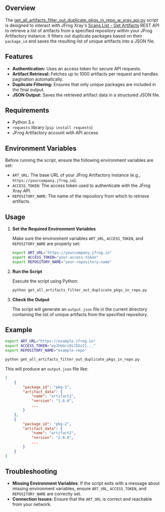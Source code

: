 
## Overview

The [get_all_artifacts_filter_out_duplicate_pkgs_in_repo_w_xray_api.py](get_all_artifacts_filter_out_duplicate_pkgs_in_repo_w_xray_api.py) script is designed to interact with JFrog 
Xray's [Scans List - Get Artifacts](https://jfrog.com/help/r/xray-rest-apis/scans-list-get-artifacts) REST 
API to retrieve a list of artifacts from a specified repository within your JFrog Artifactory instance. It filters out duplicate packages based on their `package_id` and saves the resulting list of unique artifacts into a JSON file.

## Features

- **Authentication:** Uses an access token for secure API requests.
- **Artifact Retrieval:** Fetches up to 1000 artifacts per request and handles pagination automatically.
- **Duplicate Filtering:** Ensures that only unique packages are included in the final output.
- **JSON Output:** Saves the retrieved artifact data in a structured JSON file.

## Requirements

- Python 3.x
- `requests` library (`pip install requests`)
- JFrog Artifactory account with API access

## Environment Variables

Before running the script, ensure the following environment variables are set:

- `ART_URL`: The base URL of your JFrog Artifactory instance (e.g., `https://yourcompany.jfrog.io`).
- `ACCESS_TOKEN`: The access token used to authenticate with the JFrog Xray API.
- `REPOSITORY_NAME`: The name of the repository from which to retrieve artifacts.

## Usage


1. **Set the Required Environment Variables**

   Make sure the environment variables `ART_URL`, `ACCESS_TOKEN`, and `REPOSITORY_NAME` are properly set:

   ```bash
   export ART_URL="https://yourcompany.jfrog.io"
   export ACCESS_TOKEN="your-access-token"
   export REPOSITORY_NAME="your-repository-name"
   ```

2. **Run the Script**

   Execute the script using Python:

   ```bash
   python get_all_artifacts_filter_out_duplicate_pkgs_in_repo.py
   ```

3. **Check the Output**

   The script will generate an `output.json` file in the current directory containing the list of unique artifacts from the specified repository.

## Example

```bash
export ART_URL="https://example.jfrog.io"
export ACCESS_TOKEN="eyJhbGciOiJIUzI1..."
export REPOSITORY_NAME="example-repo"

python get_all_artifacts_filter_out_duplicate_pkgs_in_repo.py
```

This will produce an `output.json` file like:

```json
[
    {
        "package_id": "pkg-1",
        "artifact_data": {
            "name": "artifact1",
            "version": "1.0.0",
            ...
        }
    },
    {
        "package_id": "pkg-2",
        "artifact_data": {
            "name": "artifact2",
            "version": "2.0.0",
            ...
        }
    }
]
```

## Troubleshooting

- **Missing Environment Variables**: If the script exits with a message about missing environment variables, ensure `ART_URL`, `ACCESS_TOKEN`, and `REPOSITORY_NAME` are correctly set.
- **Connection Issues**: Ensure that the `ART_URL` is correct and reachable from your network.

